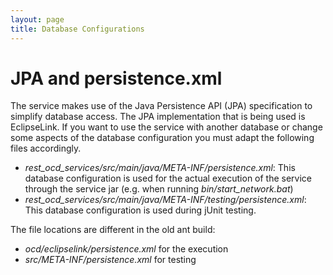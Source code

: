 ```yaml
---
layout: page
title: Database Configurations
---
```


# JPA and persistence.xml
The service makes use of the Java Persistence API (JPA) specification to simplify database access. The JPA implementation that is being used is EclipseLink. If you want to use the service with another database or change some aspects of the database configuration you must adapt the following files accordingly.
+ _rest\_ocd\_services/src/main/java/META-INF/persistence.xml_: This database configuration is used for the actual execution of the service through the service jar (e.g. when running _bin/start_network.bat_)
+ _rest\_ocd\_services/src/main/java/META-INF/testing/persistence.xml_: This database configuration is used during jUnit testing.

The file locations are different in the old ant build:
+ _ocd/eclipselink/persistence.xml_ for the execution
+ _src/META-INF/persistence.xml_ for testing